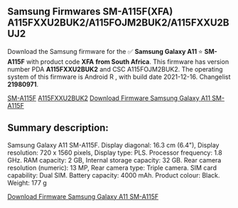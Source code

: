 <h2>Samsung Firmwares SM-A115F(XFA) A115FXXU2BUK2/A115FOJM2BUK2/A115FXXU2BUJ2</h2>
Download the Samsung firmware for the ✅ <strong>Samsung Galaxy A11 </strong> ⭐ <strong>SM-A115F</strong> with product code <strong>XFA</strong> <strong> from South Africa</strong>. This firmware has version number PDA <strong>A115FXXU2BUK2</strong> and CSC A115FOJM2BUK2. The operating system of this firmware is Android R , with build date 2021-12-16. Changelist <strong>21980971</strong>.


[SM-A115F](https://samfirm.shop/samsung/model/SM-A115F)
[A115FXXU2BUK2](https://samfirm.shop/samsung/pda/A115FXXU2BUK2)
[Download Firmware Samsung Galaxy A11 SM-A115F](https://samfirm.shop/samsung/firmware/483081)
<h2>Summary description:</h2>
<p>Samsung Galaxy A11 SM-A115F. Display diagonal: 16.3 cm (6.4"), Display resolution: 720 x 1560 pixels, Display type: PLS. Processor frequency: 1.8 GHz. RAM capacity: 2 GB, Internal storage capacity: 32 GB. Rear camera resolution (numeric): 13 MP, Rear camera type: Triple camera. SIM card capability: Dual SIM. Battery capacity: 4000 mAh. Product colour: Black. Weight: 177 g</p>


[Download Firmware Samsung Galaxy A11 SM-A115F](https://samfirm.shop/samsung/firmware/483081)
